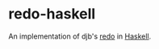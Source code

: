 # redo-haskell
An implementation of djb's [redo](http://cr.yp.to/redo.html) in [Haskell](https://www.haskell.org/). 
